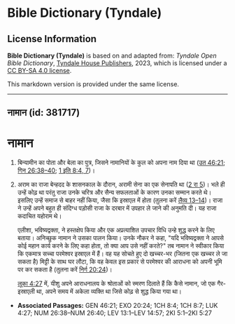 # Bible Dictionary (Tyndale)

## License Information

**Bible Dictionary (Tyndale)** is based on and adapted from: _Tyndale Open Bible Dictionary_, [Tyndale House Publishers](https://tyndaleopenresources.com/), 2023, which is licensed under a [CC BY-SA 4.0 license](https://creativecommons.org/licenses/by-sa/4.0/legalcode.en).

This markdown version is provided under the same license.



--------------------------------

## नामान (id: 381717)

नामान
=====

1. बिन्यामीन का पोता और बेला का पुत्र, जिसने नामानियों के कुल को अपना नाम दिया था ([उत 46:21](https://ref.ly/Gen46:21); [गिन 26:38–40](https://ref.ly/Num26:38-Num26:40); [1 इति 8:4, 7](https://ref.ly/1Chr8:4,1Chr8:7))।
2. अराम का राजा बेन्हदद के शासनकाल के दौरान, अरामी सेना का एक सेनापति था ([2 रा 5](https://ref.ly/2Kgs5:1-2Kgs5:27))। भले ही उन्हें कोढ़ था परंतु राजा उनके चरित्र और सैन्य सफलताओं के कारण उनका सम्मान करते थे। इसलिए उन्हें समाज से बाहर नहीं किया, जैसा कि इस्राएल में होता (तुलना करें [लैव्य 13–14](https://ref.ly/Lev13:1-Lev14:57))। राजा ने उन्हें अपने बहुत ही संदिग्ध पड़ोसी राजा के दरबार में उपहार ले जाने की अनुमति दी। यह राजा कदाचित यहोराम थे।

    एलीशा, भविष्यद्वक्ता, ने हस्तक्षेप किया और एक अप्रत्याशित उपचार विधि उन्हे शुद्ध करने के लिए बताया। अनिच्छुक नामान ने उसका पालन किया। उनके नौकर ने कहा, "यदि भविष्यद्वक्ता ने आपसे कोई महान कार्य करने के लिए कहा होता, तो क्या आप उसे नहीं करते?" तब नामान ने स्वीकार किया कि एकमात्र सच्चा परमेश्वर इस्राएल में हैं। वह यह सोचते हुए दो खच्चर\-भर (जितना एक खच्चर ले जा सकता है) मिट्टी के साथ घर लौटा, कि वह केवल इस प्रकार से परमेश्वर की आराधना को अपनी भूमि पर कर सकता है (तुलना करें [निर्ग 20:24](https://ref.ly/Exod20:24))।

    [लूका 4:27](https://ref.ly/Luke4:27) में, यीशु अपने आराधनालय के श्रोताओं को स्मरण दिलाते हैं कि कैसे नामान, जो एक गैर\-इस्राएली था, अपने समय में अकेला व्यक्ति था जिसे कोढ़ से शुद्ध किया गया था।

* **Associated Passages:** GEN 46:21; EXO 20:24; 1CH 8:4; 1CH 8:7; LUK 4:27; NUM 26:38–NUM 26:40; LEV 13:1–LEV 14:57; 2KI 5:1–2KI 5:27

